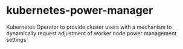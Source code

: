 # kubernetes-power-manager
 Kubernetes Operator to provide cluster users with a mechanism to dynamically request adjustment of worker node power management settings
